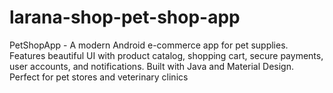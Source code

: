 # larana-shop-pet-shop-app
PetShopApp - A modern Android e-commerce app for pet supplies. Features beautiful UI with product catalog, shopping cart, secure payments, user accounts, and notifications. Built with Java and Material Design. Perfect for pet stores and veterinary clinics
